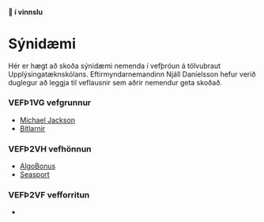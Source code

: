 #### 👋 í vinnslu

# Sýnidæmi

Hér er hægt að skoða sýnidæmi nemenda í vefþróun á tölvubraut Upplýsingatæknskólans. Eftirmyndarnemandinn Njáll Daníelsson hefur verið duglegur að leggja til veflausnir sem aðrir nemendur geta skoðað.

### VEFÞ1VG vefgrunnur

- [Michael Jackson](https://demonemo.github.io/MichaelJackson/)
- [Bítlarnir](https://demonemo.github.io/beatles/)


### VEFÞ2VH vefhönnun

- [AlgoBonus](#)
- [Seasport](#)

### VEFÞ2VF vefforritun

- []()

<!--

**Here are some ideas to get you started:**

🙋‍♀️ A short introduction - what is your organization all about?
🌈 Contribution guidelines - how can the community get involved?
👩‍💻 Useful resources - where can the community find your docs? Is there anything else the community should know?
🍿 Fun facts - what does your team eat for breakfast?
🧙 Remember, you can do mighty things with the power of [Markdown](https://docs.github.com/github/writing-on-github/getting-started-with-writing-and-formatting-on-github/basic-writing-and-formatting-syntax)
-->
